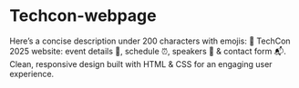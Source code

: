 # Techcon-webpage
Here’s a concise description under 200 characters with emojis:  🚀 TechCon 2025 website: event details 📅, schedule ⏰, speakers 🎤 &amp; contact form 📬. Clean, responsive design built with HTML &amp; CSS for an engaging user experience.

